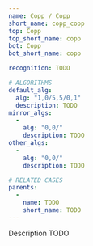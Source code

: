 ```yaml
---
name: Copp / Copp
short_name: copp_copp
top: Copp
top_short_name: copp
bot: Copp
bot_short_name: copp

recognition: TODO

# ALGORITHMS
default_alg:
  alg: "1,0/5,5/0,1"
  description: TODO
mirror_algs:
  -
    alg: "0,0/"
    description: TODO
other_algs:
  -
    alg: "0,0/"
    description: TODO

# RELATED CASES
parents:
  -
    name: TODO
    short_name: TODO
---
```


Description TODO

